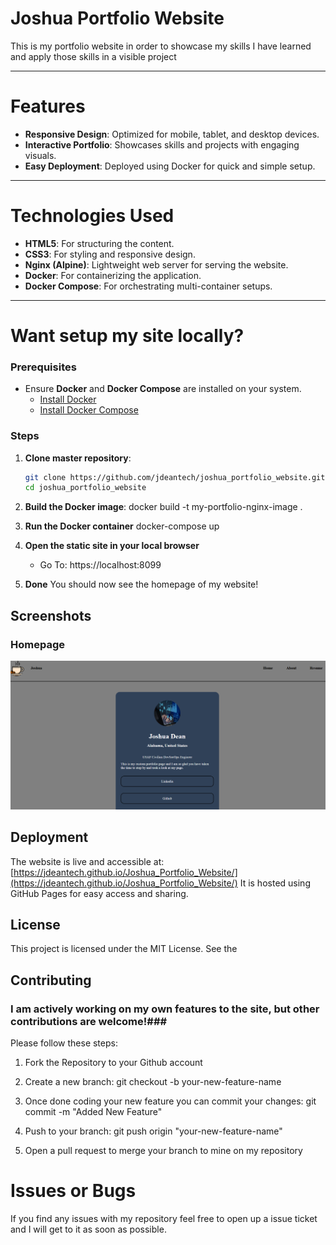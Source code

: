 # Joshua Portfolio Website
This is my portfolio website in order to showcase my skills I have learned and apply those skills in a visible project

---

# Features
- **Responsive Design**: Optimized for mobile, tablet, and desktop devices.
- **Interactive Portfolio**: Showcases skills and projects with engaging visuals.
- **Easy Deployment**: Deployed using Docker for quick and simple setup.

---

# Technologies Used
- **HTML5**: For structuring the content.
- **CSS3**: For styling and responsive design.
- **Nginx (Alpine)**: Lightweight web server for serving the website.
- **Docker**: For containerizing the application.
- **Docker Compose**: For orchestrating multi-container setups.

---

# Want setup my site locally? 

### Prerequisites
- Ensure **Docker** and **Docker Compose** are installed on your system.
  - [Install Docker](https://docs.docker.com/get-docker/)
  - [Install Docker Compose](https://docs.docker.com/compose/install/)

### Steps
1. **Clone master repository**:
    ```bash
    git clone https://github.com/jdeantech/joshua_portfolio_website.git
    cd joshua_portfolio_website

2. **Build the Docker image**:
docker build -t my-portfolio-nginx-image .

3. **Run the Docker container**
docker-compose up

4. **Open the static site in your local browser**
    - Go To:
 https://localhost:8099

5. **Done** You should now see the homepage of my website!
   
## Screenshots

### Homepage
![alt text](images/readme_image.png)


## Deployment
The website is live and accessible at: [https://jdeantech.github.io/Joshua_Portfolio_Website/](https://jdeantech.github.io/Joshua_Portfolio_Website/)
It is hosted using GitHub Pages for easy access and sharing.

## License
This project is licensed under the MIT License. See the 

## Contributing

### I am actively working on my own features to the site, but other contributions are welcome!###
    
Please follow these steps:

1. Fork the Repository to your Github account

2. Create a new branch:
git checkout -b your-new-feature-name

3. Once done coding your new feature you can commit your changes:
git commit -m "Added New Feature"

4. Push to your branch:
git push origin "your-new-feature-name"

5. Open a pull request to merge your branch to mine on my repository

# Issues or Bugs
If you find any issues with my repository feel free to open up a issue ticket and I will get to it as soon as possible.
